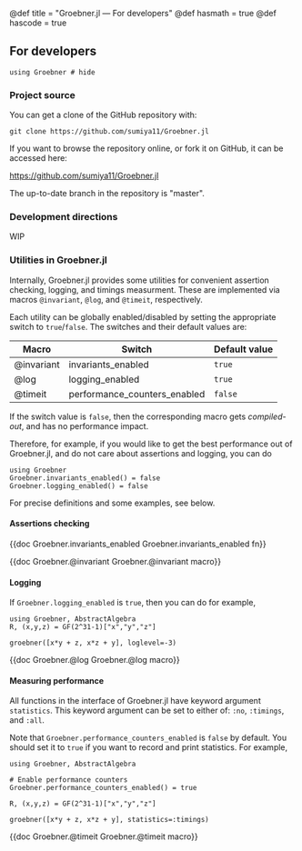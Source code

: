 @def title = "Groebner.jl — For developers"
@def hasmath = true
@def hascode = true
<!-- Note: by default hasmath == true and hascode == false. You can change this in
the config file by setting hasmath = false for instance and just setting it to true
where appropriate -->

## For developers

```julia:load_groebner
using Groebner # hide
```

### Project source

You can get a clone of the GitHub repository with:

```git clone https://github.com/sumiya11/Groebner.jl```

If you want to browse the repository online, or fork it on GitHub, it can be accessed here:

https://github.com/sumiya11/Groebner.jl

The up-to-date branch in the repository is "master".

### Development directions

WIP

### Utilities in Groebner.jl

Internally, Groebner.jl provides some utilities for convenient assertion checking, logging, and timings measurment. These are implemented via macros `@invariant`, `@log`, and `@timeit`, respectively.

Each utility can be globally enabled/disabled by setting the appropriate switch to `true`/`false`. The switches and their default values are: 


| Macro      | Switch         | Default value |
|------------|------------------------------|--------|
| @invariant | invariants_enabled           | `true` |
| @log       | logging_enabled              | `true` |
| @timeit    | performance_counters_enabled | `false`|

If the switch value is `false`, then the corresponding macro gets *compiled-out*, and has no performance impact.


Therefore, for example, if you would like to get the best performance out of Groebner.jl, and do not care about assertions and logging, you can do
```
using Groebner
Groebner.invariants_enabled() = false
Groebner.logging_enabled() = false
```

For precise definitions and some examples, see below.

#### Assertions checking

{{doc Groebner.invariants_enabled Groebner.invariants_enabled fn}}

{{doc Groebner.@invariant Groebner.@invariant macro}}

#### Logging

If `Groebner.logging_enabled` is `true`, then you can do for example,
```julia:dev-log
using Groebner, AbstractAlgebra
R, (x,y,z) = GF(2^31-1)["x","y","z"]

groebner([x*y + z, x*z + y], loglevel=-3)
```

{{doc Groebner.@log Groebner.@log macro}}

#### Measuring performance

All functions in the interface of Groebner.jl have keyword argument
`statistics`. This keyword argument can be set to either of: `:no`, `:timings`, and `:all`. 

Note that `Groebner.performance_counters_enabled` is `false` by default. You should set it to `true` if you want to record and print statistics. For example,

```julia:dev-timings
using Groebner, AbstractAlgebra

# Enable performance counters
Groebner.performance_counters_enabled() = true

R, (x,y,z) = GF(2^31-1)["x","y","z"]

groebner([x*y + z, x*z + y], statistics=:timings)
```

{{doc Groebner.@timeit Groebner.@timeit macro}}

